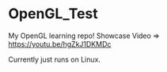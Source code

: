 # OpenGL_Test
My OpenGL learning repo!
Showcase Video => https://youtu.be/hgZkJ1DKMDc


Currently just runs on Linux.
